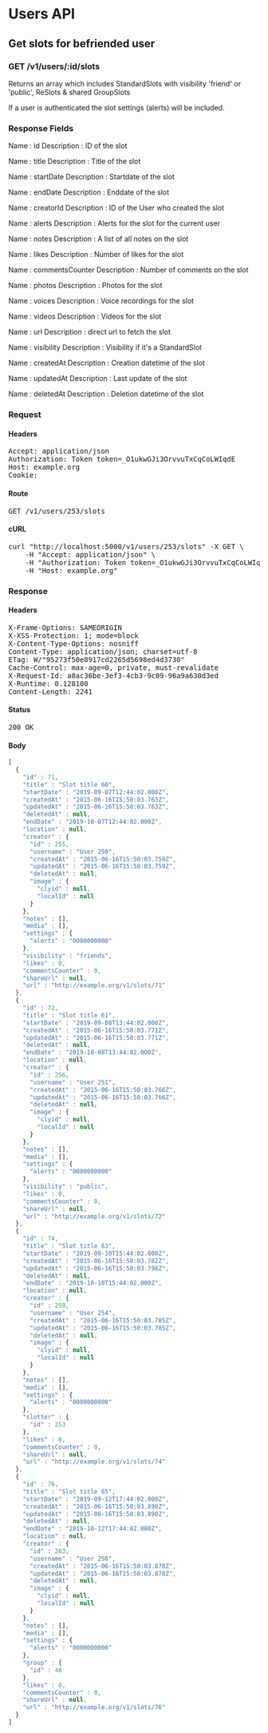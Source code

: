 # Users API

## Get slots for befriended user

### GET /v1/users/:id/slots

Returns an array which includes StandardSlots with visibility &#39;friend&#39; or &#39;public&#39;, ReSlots &amp; shared GroupSlots

If a user is authenticated the slot settings (alerts) will be included.

### Response Fields

Name : id
Description : ID of the slot

Name : title
Description : Title of the slot

Name : startDate
Description : Startdate of the slot

Name : endDate
Description : Enddate of the slot

Name : creatorId
Description : ID of the User who created the slot

Name : alerts
Description : Alerts for the slot for the current user

Name : notes
Description : A list of all notes on the slot

Name : likes
Description : Number of likes for the slot

Name : commentsCounter
Description : Number of comments on the slot

Name : photos
Description : Photos for the slot

Name : voices
Description : Voice recordings for the slot

Name : videos
Description : Videos for the slot

Name : url
Description : direct url to fetch the slot

Name : visibility
Description : Visibility if it&#39;s a StandardSlot

Name : createdAt
Description : Creation datetime of the slot

Name : updatedAt
Description : Last update of the slot

Name : deletedAt
Description : Deletion datetime of the slot

### Request

#### Headers

<pre>Accept: application/json
Authorization: Token token=_O1ukwGJi3OrvvuTxCqCoLWIqdE
Host: example.org
Cookie: </pre>

#### Route

<pre>GET /v1/users/253/slots</pre>

#### cURL

<pre class="request">curl &quot;http://localhost:5000/v1/users/253/slots&quot; -X GET \
	-H &quot;Accept: application/json&quot; \
	-H &quot;Authorization: Token token=_O1ukwGJi3OrvvuTxCqCoLWIqdE&quot; \
	-H &quot;Host: example.org&quot;</pre>

### Response

#### Headers

<pre>X-Frame-Options: SAMEORIGIN
X-XSS-Protection: 1; mode=block
X-Content-Type-Options: nosniff
Content-Type: application/json; charset=utf-8
ETag: W/&quot;95273f50e8917cd2265d5698ed4d3730&quot;
Cache-Control: max-age=0, private, must-revalidate
X-Request-Id: a8ac36be-3ef3-4cb3-9c09-96a9a630d3ed
X-Runtime: 0.128100
Content-Length: 2241</pre>

#### Status

<pre>200 OK</pre>

#### Body

```javascript
[
  {
    "id" : 71,
    "title" : "Slot title 60",
    "startDate" : "2019-09-07T12:44:02.000Z",
    "createdAt" : "2015-06-16T15:50:03.763Z",
    "updatedAt" : "2015-06-16T15:50:03.763Z",
    "deletedAt" : null,
    "endDate" : "2019-10-07T12:44:02.000Z",
    "location" : null,
    "creator" : {
      "id" : 255,
      "username" : "User 250",
      "createdAt" : "2015-06-16T15:50:03.759Z",
      "updatedAt" : "2015-06-16T15:50:03.759Z",
      "deletedAt" : null,
      "image" : {
        "clyid" : null,
        "localId" : null
      }
    },
    "notes" : [],
    "media" : [],
    "settings" : {
      "alerts" : "0000000000"
    },
    "visibility" : "friends",
    "likes" : 0,
    "commentsCounter" : 0,
    "shareUrl" : null,
    "url" : "http://example.org/v1/slots/71"
  },
  {
    "id" : 72,
    "title" : "Slot title 61",
    "startDate" : "2019-09-08T13:44:02.000Z",
    "createdAt" : "2015-06-16T15:50:03.771Z",
    "updatedAt" : "2015-06-16T15:50:03.771Z",
    "deletedAt" : null,
    "endDate" : "2019-10-08T13:44:02.000Z",
    "location" : null,
    "creator" : {
      "id" : 256,
      "username" : "User 251",
      "createdAt" : "2015-06-16T15:50:03.766Z",
      "updatedAt" : "2015-06-16T15:50:03.766Z",
      "deletedAt" : null,
      "image" : {
        "clyid" : null,
        "localId" : null
      }
    },
    "notes" : [],
    "media" : [],
    "settings" : {
      "alerts" : "0000000000"
    },
    "visibility" : "public",
    "likes" : 0,
    "commentsCounter" : 0,
    "shareUrl" : null,
    "url" : "http://example.org/v1/slots/72"
  },
  {
    "id" : 74,
    "title" : "Slot title 63",
    "startDate" : "2019-09-10T15:44:02.000Z",
    "createdAt" : "2015-06-16T15:50:03.782Z",
    "updatedAt" : "2015-06-16T15:50:03.798Z",
    "deletedAt" : null,
    "endDate" : "2019-10-10T15:44:02.000Z",
    "location" : null,
    "creator" : {
      "id" : 259,
      "username" : "User 254",
      "createdAt" : "2015-06-16T15:50:03.785Z",
      "updatedAt" : "2015-06-16T15:50:03.785Z",
      "deletedAt" : null,
      "image" : {
        "clyid" : null,
        "localId" : null
      }
    },
    "notes" : [],
    "media" : [],
    "settings" : {
      "alerts" : "0000000000"
    },
    "slotter" : {
      "id" : 253
    },
    "likes" : 0,
    "commentsCounter" : 0,
    "shareUrl" : null,
    "url" : "http://example.org/v1/slots/74"
  },
  {
    "id" : 76,
    "title" : "Slot title 65",
    "startDate" : "2019-09-12T17:44:02.000Z",
    "createdAt" : "2015-06-16T15:50:03.890Z",
    "updatedAt" : "2015-06-16T15:50:03.890Z",
    "deletedAt" : null,
    "endDate" : "2019-10-12T17:44:02.000Z",
    "location" : null,
    "creator" : {
      "id" : 263,
      "username" : "User 258",
      "createdAt" : "2015-06-16T15:50:03.878Z",
      "updatedAt" : "2015-06-16T15:50:03.878Z",
      "deletedAt" : null,
      "image" : {
        "clyid" : null,
        "localId" : null
      }
    },
    "notes" : [],
    "media" : [],
    "settings" : {
      "alerts" : "0000000000"
    },
    "group" : {
      "id" : 46
    },
    "likes" : 0,
    "commentsCounter" : 0,
    "shareUrl" : null,
    "url" : "http://example.org/v1/slots/76"
  }
]
```
